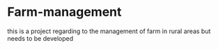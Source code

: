 # Farm-management
this is a project regarding to the management of farm in rural areas but needs to be developed
